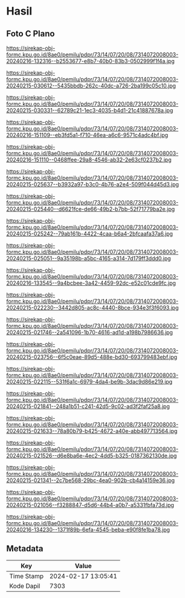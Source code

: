 # Hasil

## Foto C Plano

https://sirekap-obj-formc.kpu.go.id/8ae0/pemilu/pdpr/73/14/07/20/08/7314072008003-20240216-132316--b2553677-e8b7-40b0-83b3-0502999f1f4a.jpg

https://sirekap-obj-formc.kpu.go.id/8ae0/pemilu/pdpr/73/14/07/20/08/7314072008003-20240215-030612--5435bbdb-262c-40dc-a726-2ba199c05c10.jpg

https://sirekap-obj-formc.kpu.go.id/8ae0/pemilu/pdpr/73/14/07/20/08/7314072008003-20240215-030331--62789c21-1ec3-4035-b4d1-21c41887678a.jpg

https://sirekap-obj-formc.kpu.go.id/8ae0/pemilu/pdpr/73/14/07/20/08/7314072008003-20240216-151109--eb3fd5a1-f710-46ea-a6c6-9571c4adc4bf.jpg

https://sirekap-obj-formc.kpu.go.id/8ae0/pemilu/pdpr/73/14/07/20/08/7314072008003-20240216-151110--0468ffee-29a8-4546-ab32-2e63cf0237b2.jpg

https://sirekap-obj-formc.kpu.go.id/8ae0/pemilu/pdpr/73/14/07/20/08/7314072008003-20240215-025637--b3932a97-b3c0-4b76-a2e4-509f044d45d3.jpg

https://sirekap-obj-formc.kpu.go.id/8ae0/pemilu/pdpr/73/14/07/20/08/7314072008003-20240215-025440--d6621fce-de66-49b2-b7bb-52f71779ba2e.jpg

https://sirekap-obj-formc.kpu.go.id/8ae0/pemilu/pdpr/73/14/07/20/08/7314072008003-20240215-025242--79ab161b-4422-4caa-b6a4-2bfcaafa37a6.jpg

https://sirekap-obj-formc.kpu.go.id/8ae0/pemilu/pdpr/73/14/07/20/08/7314072008003-20240215-025051--9a35198b-a5bc-4165-a314-7d179ff3ddd0.jpg

https://sirekap-obj-formc.kpu.go.id/8ae0/pemilu/pdpr/73/14/07/20/08/7314072008003-20240216-133545--9a4bcbee-3a42-4459-92dc-e52c01cde9fc.jpg

https://sirekap-obj-formc.kpu.go.id/8ae0/pemilu/pdpr/73/14/07/20/08/7314072008003-20240215-022230--3442d805-ac8c-4440-8bce-934e3f3f6093.jpg

https://sirekap-obj-formc.kpu.go.id/8ae0/pemilu/pdpr/73/14/07/20/08/7314072008003-20240215-021746--2a541096-1b70-4616-ad1d-a198b7986636.jpg

https://sirekap-obj-formc.kpu.go.id/8ae0/pemilu/pdpr/73/14/07/20/08/7314072008003-20240215-023756--6f5c0eae-89d5-488e-bd30-693799483ebf.jpg

https://sirekap-obj-formc.kpu.go.id/8ae0/pemilu/pdpr/73/14/07/20/08/7314072008003-20240215-022115--531f6a1c-6979-4da4-be9b-3dac9d86e219.jpg

https://sirekap-obj-formc.kpu.go.id/8ae0/pemilu/pdpr/73/14/07/20/08/7314072008003-20240215-021841--248a1b51-c241-42d5-9c02-ad3f2faf25a8.jpg

https://sirekap-obj-formc.kpu.go.id/8ae0/pemilu/pdpr/73/14/07/20/08/7314072008003-20240215-021633--78a80b79-b425-4672-a40e-abb497713564.jpg

https://sirekap-obj-formc.kpu.go.id/8ae0/pemilu/pdpr/73/14/07/20/08/7314072008003-20240215-021526--d6e8ba6e-4ec2-4dd5-b325-0187362130de.jpg

https://sirekap-obj-formc.kpu.go.id/8ae0/pemilu/pdpr/73/14/07/20/08/7314072008003-20240215-021341--2c7be568-29bc-4ea0-902b-cb4a14159e36.jpg

https://sirekap-obj-formc.kpu.go.id/8ae0/pemilu/pdpr/73/14/07/20/08/7314072008003-20240215-021056--f3288847-d5d6-44b4-a0b7-a5331fbfa73d.jpg

https://sirekap-obj-formc.kpu.go.id/8ae0/pemilu/pdpr/73/14/07/20/08/7314072008003-20240216-134230--1371f89b-6efa-4545-beba-e90f8fe1ba78.jpg


## Metadata

| Key        | Value               |
| ---------- | ------------------- |
| Time Stamp | 2024-02-17 13:05:41 |
| Kode Dapil | 7303                |



